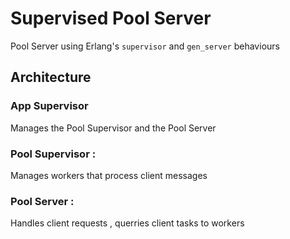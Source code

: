 # Supervised Pool Server
Pool Server using Erlang's `supervisor` and `gen_server` behaviours
## Architecture

### **App Supervisor**
Manages the Pool Supervisor and the Pool Server
### **Pool Supervisor** : 
Manages workers that process client messages

### **Pool Server** : 
Handles client requests , querries client tasks to workers